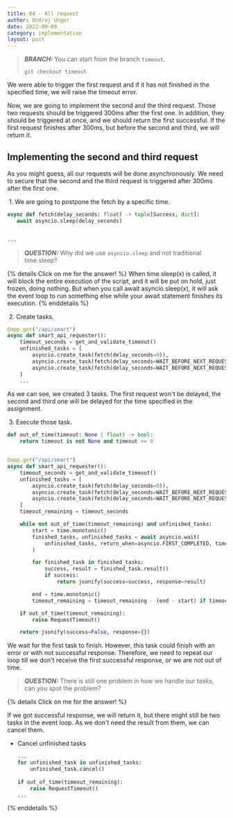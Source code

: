 ```yaml
---
title: 04 - All request
author: Ondrej Unger
date: 2022-09-09
category: implementation
layout: post
---
```


> **_BRANCH:_**  You can start from the branch `timeout`.
>
> `git checkout timeout`

We were able to trigger the first request and if it has not finished in the specified time, we will raise the
timeout error.

Now, we are going to implement the second and the third request. Those two requests should be triggered 300ms after
the first one. In addition, they should be triggered at once, and we should return the first successful. If the first
request finishes after 300ms, but before the second and third, we will return it.

## Implementing the second and third request

As you might guess, all our requests will be done asynchronously. We need to secure that the second and the third
request is triggered after 300ms after the first one.

&nbsp;1. We are going to postpone the fetch by a specific time.

 ```python
 async def fetch(delay_seconds: float) -> tuple[Success, dict]:
    await asyncio.sleep(delay_seconds)


...
 ```

> **_QUESTION:_** Why did we use `asyncio.sleep` and not traditional time.sleep?

{% details Click on me for the answer! %}
When time.sleep(x) is called, it will block the entire execution of the script, and it will be put on hold, just
frozen, doing nothing. But when you call await asyncio.sleep(x), it will ask the event loop to run something else
while your await statement finishes its execution.
{% enddetails %}

&nbsp;2. Create tasks.

```python
@app.get("/api/smart")
async def smart_api_requester():
    timeout_seconds = get_and_validate_timeout()
    unfinished_tasks = [
        asyncio.create_task(fetch(delay_seconds=0)),
        asyncio.create_task(fetch(delay_seconds=WAIT_BEFORE_NEXT_REQUEST_SECONDS)),
        asyncio.create_task(fetch(delay_seconds=WAIT_BEFORE_NEXT_REQUEST_SECONDS)),
    ]
    ...
```

As we can see, we created 3 tasks. The first request won't be delayed, the second and third one will be delayed for the
time specified in the assignment.

&nbsp;3. Execute those task.

```python
def out_of_time(timeout: None | float) -> bool:
    return timeout is not None and timeout <= 0


@app.get("/api/smart")
async def smart_api_requester():
    timeout_seconds = get_and_validate_timeout()
    unfinished_tasks = [
        asyncio.create_task(fetch(delay_seconds=0)),
        asyncio.create_task(fetch(delay_seconds=WAIT_BEFORE_NEXT_REQUEST_SECONDS)),
        asyncio.create_task(fetch(delay_seconds=WAIT_BEFORE_NEXT_REQUEST_SECONDS)),
    ]
    timeout_remaining = timeout_seconds

    while not out_of_time(timeout_remaining) and unfinished_tasks:
        start = time.monotonic()
        finished_tasks, unfinished_tasks = await asyncio.wait(
            unfinished_tasks, return_when=asyncio.FIRST_COMPLETED, timeout=timeout_remaining
        )

        for finished_task in finished_tasks:
            success, result = finished_task.result()
            if success:
                return jsonify(success=success, response=result)

        end = time.monotonic()
        timeout_remaining = timeout_remaining - (end - start) if timeout_remaining is not None else timeout_remaining

    if out_of_time(timeout_remaining):
        raise RequestTimeout()

    return jsonify(success=False, response={})
```

We wait for the first task to finish. However, this task could finish with an error or with not successful response.
Therefore, we need to repeat our loop till we don't receive the first successful response, or we are not out of time.

> **_QUESTION:_** There is still one problem in how we handle our tasks, can you spot the problem?

{% details Click on me for the answer! %}

If we got successful response, we will return it, but there might still be two tasks in the event loop.
As we don't need the result from them, we can cancel them.

- Cancel unfinished tasks
   ```python
   ...      
   for unfinished_task in unfinished_tasks:
       unfinished_task.cancel()
          
   if out_of_time(timeout_remaining):
       raise RequestTimeout()
   ...
   ```

{% enddetails %}
